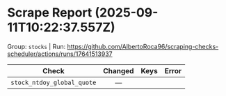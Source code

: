 # Scrape Report (2025-09-11T10:22:37.557Z)

Group: `stocks`  |  Run: https://github.com/AlbertoRoca96/scraping-checks-scheduler/actions/runs/17641513937

| Check | Changed | Keys | Error |
|---|:---:|:--|:--|
| `stock_ntdoy_global_quote` | — |  |  |
